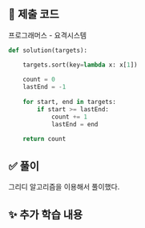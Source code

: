 ## 📌 제출 코드
프로그래머스 - 요격시스템

```python
def solution(targets):

    targets.sort(key=lambda x: x[1])
    
    count = 0
    lastEnd = -1
    
    for start, end in targets:
        if start >= lastEnd:
            count += 1
            lastEnd = end
    
    return count
```

## ✅ 풀이
그리디 알고리즘을 이용해서 풀이했다.

## ✨ 추가 학습 내용
